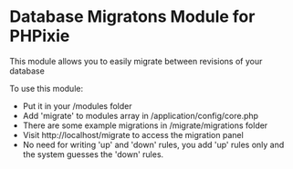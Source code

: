 Database Migratons Module for PHPixie
====================

This module allows you to easily migrate between revisions of your database

To use this module:
* Put it in your /modules folder
* Add 'migrate' to modules array in /application/config/core.php
* There are some example migrations in /migrate/migrations folder
* Visit http://localhost/migrate to access the migration panel
* No need for writing 'up' and 'down' rules, you add 'up' rules only and the
system guesses the 'down' rules.
